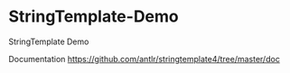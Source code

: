 # StringTemplate-Demo
StringTemplate Demo

Documentation https://github.com/antlr/stringtemplate4/tree/master/doc
